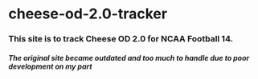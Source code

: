 # cheese-od-2.0-tracker

### This site is to track Cheese OD 2.0 for NCAA Football 14.

##### The original site became outdated and too much to handle due to poor development on my part
